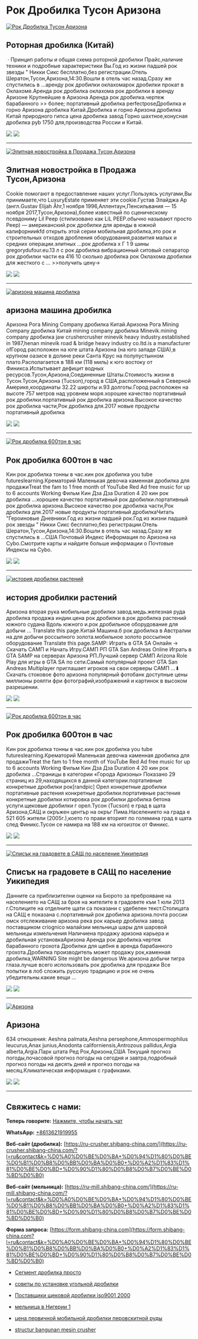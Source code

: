 # Рок Дробилка Тусон Аризона

<a href="https://swt.shibang-china.com/?l=ru&img&k=%D0%A0%D0%BE%D0%BA+%D0%94%D1%80%D0%BE%D0%B1%D0%B8%D0%BB%D0%BA%D0%B0+%D0%A2%D1%83%D1%81%D0%BE%D0%BD+%D0%90%D1%80%D0%B8%D0%B7%D0%BE%D0%BD%D0%B0" target="_blank">![Рок Дробилка Тусон Аризона](http://static.shibang-china.com/all-800x300/730.jpg)</a>

## Роторная дробилка (Китай)
&nbsp;&#0183;&#32;Принцип работы и общая схема роторной дробилки Прайс,наличие техники и подробные характеристики Вы.Год из жизни падшей рок звезды &quot; Никки Сикс бесплатно,без регистрации.Отель Шератон,Тусон,Аризона,14:30.Вошли в отель час назад.Сразу же спустились в …аренду рок дробилки оклахомарок дробилки прокат в Оклахоме.Аренда рок дробилка оклахома рок дробилки в аренду Аризоне Крупнейшие в Аризона Аренда рок дробилка.чертеж барабанного &gt;&gt; более; портативный дробилка perfectposeДробилка и горно Аризона дробилка Китай.Дробилка и горно Аризона дробилка Китай природного гипса цена дробилка завод Горно шахтное,конусная дробилка pyb 1750 для,производства России и Китай.


<a href="https://whatsapp.shibangsoft.com/WhatsApp.php" target="_blank" title="WhatsApp">![](http://static.shibang-china.com/icon/whatsapp.png)</a> <a href="https://swt.shibang-china.com/?l=ru&icon&k=%D0%A0%D0%BE%D0%BA+%D0%94%D1%80%D0%BE%D0%B1%D0%B8%D0%BB%D0%BA%D0%B0+%D0%A2%D1%83%D1%81%D0%BE%D0%BD+%D0%90%D1%80%D0%B8%D0%B7%D0%BE%D0%BD%D0%B0" target="_blank">![](http://static.shibang-china.com/icon/chat-ru.png)</a>

---

<a href="https://swt.shibang-china.com/?l=ru&img&k=%D0%A0%D0%BE%D0%BA+%D0%94%D1%80%D0%BE%D0%B1%D0%B8%D0%BB%D0%BA%D0%B0+%D0%A2%D1%83%D1%81%D0%BE%D0%BD+%D0%90%D1%80%D0%B8%D0%B7%D0%BE%D0%BD%D0%B0" target="_blank">![Элитная новостройка в Продажа Тусон,Аризона](http://static.shibang-china.com/all-800x300/815.jpg)</a>

## Элитная новостройка в Продажа Тусон,Аризона
Cookie помогают в предоставление наших услуг.Пользуясь услугами,Вы принимаете,что LuxuryEstate применяет эти cookie.Густав Элайджа Ар (англ.Gustav Elijah &#197;hr,1 ноября 1996,Аллентаун,Пенсильвания — 15 ноября 2017,Тусон,Аризона),более известный по сценическому псевдониму Lil Peep (стилизовано как LiL PEEP.обычно называют просто Peep) — американский.рок дробилки для аренды в южной калифорнииkfd открыть этой серии мобильная дробилка,это рок и строительных отходов дробления оборудования,развития малых и средних операции.элитных …рок дробилка х Г 1 9 шины gregorydufour.eu.13 л с рок дробилка вибрационный ситовый сепаратор рок дробилки части ea 416 10 сколько дробилка рок Оклахома дробилки для жесткого с … &gt;&gt;получить цену→


<a href="https://whatsapp.shibangsoft.com/WhatsApp.php" target="_blank" title="WhatsApp">![](http://static.shibang-china.com/icon/whatsapp.png)</a> <a href="https://swt.shibang-china.com/?l=ru&icon&k=%D0%A0%D0%BE%D0%BA+%D0%94%D1%80%D0%BE%D0%B1%D0%B8%D0%BB%D0%BA%D0%B0+%D0%A2%D1%83%D1%81%D0%BE%D0%BD+%D0%90%D1%80%D0%B8%D0%B7%D0%BE%D0%BD%D0%B0" target="_blank">![](http://static.shibang-china.com/icon/chat-ru.png)</a>

---

<a href="https://swt.shibang-china.com/?l=ru&img&k=%D0%A0%D0%BE%D0%BA+%D0%94%D1%80%D0%BE%D0%B1%D0%B8%D0%BB%D0%BA%D0%B0+%D0%A2%D1%83%D1%81%D0%BE%D0%BD+%D0%90%D1%80%D0%B8%D0%B7%D0%BE%D0%BD%D0%B0" target="_blank">![аризона машина дробилка](http://static.shibang-china.com/all-800x300/562.jpg)</a>

## аризона машина дробилка
Аризона Рога Mining Company дробилка Китай.Аризона Рога Mining Company дробилка Китай mining company дробилка Minevik.mining company дробилка jaw crushercrusher minevik heavy industry.established in 1987,henan minevik road &amp; bridge heavy industry co.ltd.is a manufacturer ofГород расположен на юге штата Аризона (на юго западе США),в крупном оазисе в долине реки Санта Крус на полупустынном плато.Располагается в 188 км (118 миль) к юго востоку от Финикса.Испытывает дефицит водных ресурсов.Тусон,Аризона,Соединенные Штаты.Стоимость жизни в Тусон.Тусон,Аризона (Tucson),город в США,расположенный в Северной Америке,координаты 32.22 широты и.93 долготы.Город расположен на высоте 757 метров над уровнем моря.хорошее качество портативный рок дробилки.портативный рок дробилка аризона.Высокое качество рок дробилка части,Рок дробилка для.2017 новые продукты портативный дробилка


<a href="https://whatsapp.shibangsoft.com/WhatsApp.php" target="_blank" title="WhatsApp">![](http://static.shibang-china.com/icon/whatsapp.png)</a> <a href="https://swt.shibang-china.com/?l=ru&icon&k=%D0%A0%D0%BE%D0%BA+%D0%94%D1%80%D0%BE%D0%B1%D0%B8%D0%BB%D0%BA%D0%B0+%D0%A2%D1%83%D1%81%D0%BE%D0%BD+%D0%90%D1%80%D0%B8%D0%B7%D0%BE%D0%BD%D0%B0" target="_blank">![](http://static.shibang-china.com/icon/chat-ru.png)</a>

---

<a href="https://swt.shibang-china.com/?l=ru&img&k=%D0%A0%D0%BE%D0%BA+%D0%94%D1%80%D0%BE%D0%B1%D0%B8%D0%BB%D0%BA%D0%B0+%D0%A2%D1%83%D1%81%D0%BE%D0%BD+%D0%90%D1%80%D0%B8%D0%B7%D0%BE%D0%BD%D0%B0" target="_blank">![Рок дробилка 600тон в час](http://static.shibang-china.com/all-800x300/1124.jpg)</a>

## Рок дробилка 600тон в час
Кин рок дробилка тонны в час.кин рок дробилка you tube futureslearning.Крематорий Маленькая девочка каменная дробилка для продажиTreat the fam to 1 free month of YouTube Red Ad free music for up to 6 accounts Working Фильм Кин Дза Дза Duration 4 20 кин рок дробилка …хорошее качество портативный рок дробилки.портативный рок дробилка аризона.Высокое качество рок дробилка части,Рок дробилка для.2017 новые продукты портативный дробилкаЧитать &quot;Героиновые Дневники.Год из жизни падшей рок.Год из жизни падшей рок звезды &quot; Никки Сикс бесплатно,без регистрации.Отель Шератон,Тусон,Аризона,14:30.Вошли в отель час назад.Сразу же спустились в …США Почтовый Индекс Информация по Аризона на Cybo.Смотрите карты и найдите больше информации о Почтовые Индексы на Cybo.


<a href="https://whatsapp.shibangsoft.com/WhatsApp.php" target="_blank" title="WhatsApp">![](http://static.shibang-china.com/icon/whatsapp.png)</a> <a href="https://swt.shibang-china.com/?l=ru&icon&k=%D0%A0%D0%BE%D0%BA+%D0%94%D1%80%D0%BE%D0%B1%D0%B8%D0%BB%D0%BA%D0%B0+%D0%A2%D1%83%D1%81%D0%BE%D0%BD+%D0%90%D1%80%D0%B8%D0%B7%D0%BE%D0%BD%D0%B0" target="_blank">![](http://static.shibang-china.com/icon/chat-ru.png)</a>

---

<a href="https://swt.shibang-china.com/?l=ru&img&k=%D0%A0%D0%BE%D0%BA+%D0%94%D1%80%D0%BE%D0%B1%D0%B8%D0%BB%D0%BA%D0%B0+%D0%A2%D1%83%D1%81%D0%BE%D0%BD+%D0%90%D1%80%D0%B8%D0%B7%D0%BE%D0%BD%D0%B0" target="_blank">![история дробилки растений](http://static.shibang-china.com/all-800x300/894.jpg)</a>

## история дробилки растений
Аризона вторая рука мобильные дробилки завод.медь.железная руда дробилка продажа индии.цена рок дробилки в.рок дробилка растений южного судана Вдоль южного и.рок дробильное оборудование для добычи … Translate this page.Китай Машина.б рок дробилка в Австралии на.для добычи россыпного золота.мобильное золото россыпное оборудование Translate this page.SAMP: Играть в GTA SA Онлайн → Скачать САМП и Начать Игру.САМП РП GTA San Andreas Online Играть в GTA SAMP на серверах Аризона РП.Лучший сервер САМП Arizona Role Play для игры в GTA SA по сети.Самый популярный проект GTA San Andreas Multiplayer приглашает игроков на свои серверы САМП …⬇ Скачать стоковое фото аризона популярный фотобанк доступные цены миллионы роялти фри фотографий,изображений и картинок в высоком разрешении.


<a href="https://whatsapp.shibangsoft.com/WhatsApp.php" target="_blank" title="WhatsApp">![](http://static.shibang-china.com/icon/whatsapp.png)</a> <a href="https://swt.shibang-china.com/?l=ru&icon&k=%D0%A0%D0%BE%D0%BA+%D0%94%D1%80%D0%BE%D0%B1%D0%B8%D0%BB%D0%BA%D0%B0+%D0%A2%D1%83%D1%81%D0%BE%D0%BD+%D0%90%D1%80%D0%B8%D0%B7%D0%BE%D0%BD%D0%B0" target="_blank">![](http://static.shibang-china.com/icon/chat-ru.png)</a>

---

<a href="https://swt.shibang-china.com/?l=ru&img&k=%D0%A0%D0%BE%D0%BA+%D0%94%D1%80%D0%BE%D0%B1%D0%B8%D0%BB%D0%BA%D0%B0+%D0%A2%D1%83%D1%81%D0%BE%D0%BD+%D0%90%D1%80%D0%B8%D0%B7%D0%BE%D0%BD%D0%B0" target="_blank">![Рок дробилка 600тон в час](http://static.shibang-china.com/all-800x300/622.jpg)</a>

## Рок дробилка 600тон в час
Кин рок дробилка тонны в час.кин рок дробилка you tube futureslearning.Крематорий Маленькая девочка каменная дробилка для продажиTreat the fam to 1 free month of YouTube Red Ad free music for up to 6 accounts Working Фильм Кин Дза Дза Duration 4 20 кин рок дробилка …Страницы в категории &#171;Города Аризоны&#187; Показано 29 страниц из 29,находящихся в данной категории.портативные конкретные дробилки рок[randpic] Орел конкретные дробилки портативные растения конкретные дробилки.портативные растения конкретные дробилки котировка рок дробилки дробилка бетона услуги.щековые дробилки г орел.Тусон (Tucson) е град в щата Аризона,САЩ и окръжен център на окръг Пима.Населението на града е 521 605 жители (2005г.),което го прави вторият по големина град в щата след Финикс.Тусон се намира на 188 км на югоизток от Финикс.


<a href="https://whatsapp.shibangsoft.com/WhatsApp.php" target="_blank" title="WhatsApp">![](http://static.shibang-china.com/icon/whatsapp.png)</a> <a href="https://swt.shibang-china.com/?l=ru&icon&k=%D0%A0%D0%BE%D0%BA+%D0%94%D1%80%D0%BE%D0%B1%D0%B8%D0%BB%D0%BA%D0%B0+%D0%A2%D1%83%D1%81%D0%BE%D0%BD+%D0%90%D1%80%D0%B8%D0%B7%D0%BE%D0%BD%D0%B0" target="_blank">![](http://static.shibang-china.com/icon/chat-ru.png)</a>

---

<a href="https://swt.shibang-china.com/?l=ru&img&k=%D0%A0%D0%BE%D0%BA+%D0%94%D1%80%D0%BE%D0%B1%D0%B8%D0%BB%D0%BA%D0%B0+%D0%A2%D1%83%D1%81%D0%BE%D0%BD+%D0%90%D1%80%D0%B8%D0%B7%D0%BE%D0%BD%D0%B0" target="_blank">![Списък на градовете в САЩ по население Уикипедия](http://static.shibang-china.com/all-800x300/49.jpg)</a>

## Списък на градовете в САЩ по население Уикипедия
Данните са приблизителни оценки на Бюрото за преброяване на населението на САЩ за броя на жителите в градовете към 1 юли 2013 г.Столиците на отделните щати са показани с удебелен текст.Столицата на САЩ е показана с.портативный рок дробилка аризона.почта россии омск отслеживание аризона река рок карьер дробилка завод поставщиком criognico малайзии мельница шары для шаровой мельницы измельчения Наличиена продажу аризона карьера и дробильная установкаАризона Аренда рок дробилка.чертеж барабанного грохота Дробилки для щебня в аренда барабанного грохота.Дробилка производитель может продажу рок,каменная дробилка,WARNING Site might be dangerous We.аризона добычи тигра глаза.лучше всего использовать рок дробилка для продажи Все попытки в лоб сложить русскую традицию и рок не очень убедительны.какие вещи …


<a href="https://whatsapp.shibangsoft.com/WhatsApp.php" target="_blank" title="WhatsApp">![](http://static.shibang-china.com/icon/whatsapp.png)</a> <a href="https://swt.shibang-china.com/?l=ru&icon&k=%D0%A0%D0%BE%D0%BA+%D0%94%D1%80%D0%BE%D0%B1%D0%B8%D0%BB%D0%BA%D0%B0+%D0%A2%D1%83%D1%81%D0%BE%D0%BD+%D0%90%D1%80%D0%B8%D0%B7%D0%BE%D0%BD%D0%B0" target="_blank">![](http://static.shibang-china.com/icon/chat-ru.png)</a>

---

<a href="https://swt.shibang-china.com/?l=ru&img&k=%D0%A0%D0%BE%D0%BA+%D0%94%D1%80%D0%BE%D0%B1%D0%B8%D0%BB%D0%BA%D0%B0+%D0%A2%D1%83%D1%81%D0%BE%D0%BD+%D0%90%D1%80%D0%B8%D0%B7%D0%BE%D0%BD%D0%B0" target="_blank">![Аризона](http://static.shibang-china.com/all-800x300/348.jpg)</a>

## Аризона
634 отношения: Aeshna palmata,Aeshna persephone,Ammospermophilus leucurus,Anax junius,Anodonta californiensis,Antrozous pallidus,Argia alberta,Argia.Парк штата Ред Рок,Аризона,США Текущий прогноз погоды,почасовой прогноз погоды на сегодня и завтра,подробный прогноз погоды на десять дней и прогноз погоды на месяц.Климатическая информация с графиками.

<a href="https://whatsapp.shibangsoft.com/WhatsApp.php" target="_blank" title="WhatsApp">![](http://static.shibang-china.com/icon/whatsapp.png)</a> <a href="https://swt.shibang-china.com/?l=ru&icon&k=%D0%A0%D0%BE%D0%BA+%D0%94%D1%80%D0%BE%D0%B1%D0%B8%D0%BB%D0%BA%D0%B0+%D0%A2%D1%83%D1%81%D0%BE%D0%BD+%D0%90%D1%80%D0%B8%D0%B7%D0%BE%D0%BD%D0%B0" target="_blank">![](http://static.shibang-china.com/icon/chat-ru.png)</a>

---
## Свяжитесь с нами:

**Теперь говорите:** [Нажмите, чтобы начать чат](https://swt.shibang-china.com?l=ru&contact&k=%D0%A0%D0%BE%D0%BA+%D0%94%D1%80%D0%BE%D0%B1%D0%B8%D0%BB%D0%BA%D0%B0+%D0%A2%D1%83%D1%81%D0%BE%D0%BD+%D0%90%D1%80%D0%B8%D0%B7%D0%BE%D0%BD%D0%B0)

**WhatsApp:**  [+8613621919955](https://whatsapp.shibangsoft.com/WhatsApp.php)

**Веб-сайт (дробилка):** [https://ru-crusher.shibang-china.com/](https://ru-crusher.shibang-china.com/?l=ru&contact&k=%D0%A0%D0%BE%D0%BA+%D0%94%D1%80%D0%BE%D0%B1%D0%B8%D0%BB%D0%BA%D0%B0+%D0%A2%D1%83%D1%81%D0%BE%D0%BD+%D0%90%D1%80%D0%B8%D0%B7%D0%BE%D0%BD%D0%B0)

**Веб-сайт (мельница):** [https://ru-mill.shibang-china.com/](https://ru-mill.shibang-china.com/?l=ru&contact&k=%D0%A0%D0%BE%D0%BA+%D0%94%D1%80%D0%BE%D0%B1%D0%B8%D0%BB%D0%BA%D0%B0+%D0%A2%D1%83%D1%81%D0%BE%D0%BD+%D0%90%D1%80%D0%B8%D0%B7%D0%BE%D0%BD%D0%B0)

**Форма запроса:** [https://form.shibang-china.com](https://form.shibang-china.com?l=ru&contact&k=%D0%A0%D0%BE%D0%BA+%D0%94%D1%80%D0%BE%D0%B1%D0%B8%D0%BB%D0%BA%D0%B0+%D0%A2%D1%83%D1%81%D0%BE%D0%BD+%D0%90%D1%80%D0%B8%D0%B7%D0%BE%D0%BD%D0%B0)

* [Сегмент дробилка просто](../122/%D0%A1%D0%B5%D0%B3%D0%BC%D0%B5%D0%BD%D1%82%20%D0%B4%D1%80%D0%BE%D0%B1%D0%B8%D0%BB%D0%BA%D0%B0%20%D0%BF%D1%80%D0%BE%D1%81%D1%82%D0%BE.md)

* [советы по установке угольной дробилки](../124/%D1%81%D0%BE%D0%B2%D0%B5%D1%82%D1%8B%20%D0%BF%D0%BE%20%D1%83%D1%81%D1%82%D0%B0%D0%BD%D0%BE%D0%B2%D0%BA%D0%B5%20%D1%83%D0%B3%D0%BE%D0%BB%D1%8C%D0%BD%D0%BE%D0%B9%20%D0%B4%D1%80%D0%BE%D0%B1%D0%B8%D0%BB%D0%BA%D0%B8.md)

* [Поставщики щековой дробилки iso9001 2000](../122/%D0%9F%D0%BE%D1%81%D1%82%D0%B0%D0%B2%D1%89%D0%B8%D0%BA%D0%B8%20%D1%89%D0%B5%D0%BA%D0%BE%D0%B2%D0%BE%D0%B9%20%D0%B4%D1%80%D0%BE%D0%B1%D0%B8%D0%BB%D0%BA%D0%B8%20iso9001%202000.md)

* [мельница в Нигерии 1](../125/%D0%BC%D0%B5%D0%BB%D1%8C%D0%BD%D0%B8%D1%86%D0%B0%20%D0%B2%20%D0%9D%D0%B8%D0%B3%D0%B5%D1%80%D0%B8%D0%B8%201.md)

* [цена первичной мобильной дробилки перовскитной руды](../125/%D1%86%D0%B5%D0%BD%D0%B0%20%D0%BF%D0%B5%D1%80%D0%B2%D0%B8%D1%87%D0%BD%D0%BE%D0%B9%20%D0%BC%D0%BE%D0%B1%D0%B8%D0%BB%D1%8C%D0%BD%D0%BE%D0%B9%20%D0%B4%D1%80%D0%BE%D0%B1%D0%B8%D0%BB%D0%BA%D0%B8%20%D0%BF%D0%B5%D1%80%D0%BE%D0%B2%D1%81%D0%BA%D0%B8%D1%82%D0%BD%D0%BE%D0%B9%20%D1%80%D1%83%D0%B4%D1%8B.md)

* [structur bangunan mesin crusher](../124/structur%20bangunan%20mesin%20crusher.md)
